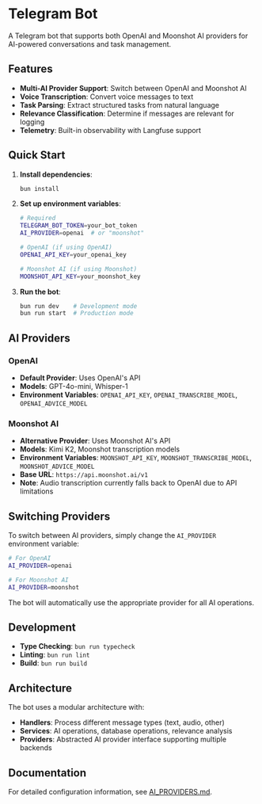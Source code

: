 # Telegram Bot

A Telegram bot that supports both OpenAI and Moonshot AI providers for AI-powered conversations and task management.

## Features

- **Multi-AI Provider Support**: Switch between OpenAI and Moonshot AI
- **Voice Transcription**: Convert voice messages to text
- **Task Parsing**: Extract structured tasks from natural language
- **Relevance Classification**: Determine if messages are relevant for logging
- **Telemetry**: Built-in observability with Langfuse support

## Quick Start

1. **Install dependencies**:

   ```bash
   bun install
   ```

2. **Set up environment variables**:

   ```bash
   # Required
   TELEGRAM_BOT_TOKEN=your_bot_token
   AI_PROVIDER=openai  # or "moonshot"

   # OpenAI (if using OpenAI)
   OPENAI_API_KEY=your_openai_key

   # Moonshot AI (if using Moonshot)
   MOONSHOT_API_KEY=your_moonshot_key
   ```

3. **Run the bot**:
   ```bash
   bun run dev    # Development mode
   bun run start  # Production mode
   ```

## AI Providers

### OpenAI

- **Default Provider**: Uses OpenAI's API
- **Models**: GPT-4o-mini, Whisper-1
- **Environment Variables**: `OPENAI_API_KEY`, `OPENAI_TRANSCRIBE_MODEL`, `OPENAI_ADVICE_MODEL`

### Moonshot AI

- **Alternative Provider**: Uses Moonshot AI's API
- **Models**: Kimi K2, Moonshot transcription models
- **Environment Variables**: `MOONSHOT_API_KEY`, `MOONSHOT_TRANSCRIBE_MODEL`, `MOONSHOT_ADVICE_MODEL`
- **Base URL**: `https://api.moonshot.ai/v1`
- **Note**: Audio transcription currently falls back to OpenAI due to API limitations

## Switching Providers

To switch between AI providers, simply change the `AI_PROVIDER` environment variable:

```bash
# For OpenAI
AI_PROVIDER=openai

# For Moonshot AI
AI_PROVIDER=moonshot
```

The bot will automatically use the appropriate provider for all AI operations.

## Development

- **Type Checking**: `bun run typecheck`
- **Linting**: `bun run lint`
- **Build**: `bun run build`

## Architecture

The bot uses a modular architecture with:

- **Handlers**: Process different message types (text, audio, other)
- **Services**: AI operations, database operations, relevance analysis
- **Providers**: Abstracted AI provider interface supporting multiple backends

## Documentation

For detailed configuration information, see [AI_PROVIDERS.md](./AI_PROVIDERS.md).
